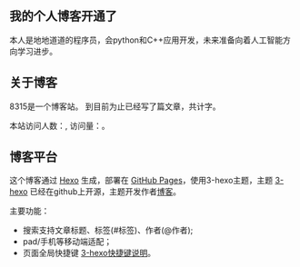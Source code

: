 ## 我的个人博客开通了  

本人是地地道道的程序员，会python和C++应用开发，未来准备向着人工智能方向学习进步。



## 关于博客
8315是一个博客站。
到目前为止已经写了<code class="article_number"></code>篇文章，共计<code class="site_word_count"></code>字。

本站访问人数：<code class="site_uv"></code>, 访问量：<code class="site_pv"></code>。

## 博客平台
这个博客通过 [Hexo](https://hexo.io/) 生成，部署在 [GitHub Pages](https://pages.github.com/)，使用3-hexo主题，主题 [3-hexo](https://github.com/yelog/hexo-theme-3-hexo) 已经在github上开源，主题开发作者[博客](https://yelog.org)。

主要功能：
- 搜索支持文章标题、标签(#标签)、作者(@作者);
- pad/手机等移动端适配；
- 页面全局快捷键 <a href='http://yelog.org/2017/03/24/3-hexo-shortcuts/'>3-hexo快捷键说明</a>。

